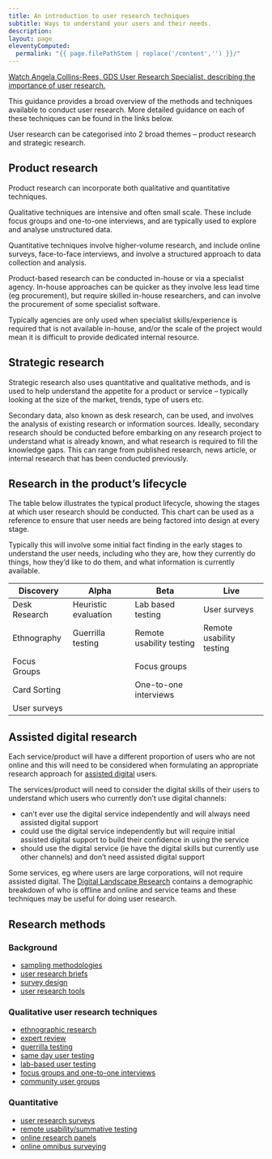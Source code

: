 ```yaml
---
title: An introduction to user research techniques
subtitle: Ways to understand your users and their needs.
description:
layout: page
eleventyComputed:
  permalink: "{{ page.filePathStem | replace('/content','') }}/"
---
```


[Watch Angela Collins-Rees, GDS User Research Specialist, describing the importance of user research.](https://www.youtube.com/watch?v=1hbnPCdM4ls)

This guidance provides a broad overview of the methods and techniques available to conduct user research. More detailed guidance on each of these techniques can be found in the links below.

User research can be categorised into 2 broad themes – product research and strategic research.

## Product research

Product research can incorporate both qualitative and quantitative techniques.

Qualitative techniques are intensive and often small scale. These include focus groups and one-to-one interviews, and are typically used to explore and analyse unstructured data.

Quantitative techniques involve higher-volume research, and include online surveys, face-to-face interviews, and involve a structured approach to data collection and analysis.

Product-based research can be conducted in-house or via a specialist agency. In-house approaches can be quicker as they involve less lead time (eg procurement), but require skilled in-house researchers, and can involve the procurement of some specialist software.

Typically agencies are only used when specialist skills/experience is required that is not available in-house, and/or the scale of the project would mean it is difficult to provide dedicated internal resource.

## Strategic research

Strategic research also uses quantitative and qualitative methods, and is used to help understand the appetite for a product or service – typically looking at the size of the market, trends, type of users etc.

Secondary data, also known as desk research, can be used, and involves the analysis of existing research or information sources. Ideally, secondary research should be conducted before embarking on any research project to understand what is already known, and what research is required to fill the knowledge gaps. This can range from published research, news article, or internal research that has been conducted previously.

## Research in the product’s lifecycle

The table below illustrates the typical product lifecycle, showing the stages at which user research should be conducted. This chart can be used as a reference to ensure that user needs are being factored into design at every stage.

Typically this will involve some initial fact finding in the early stages to understand the user needs, including who they are, how they currently do things, how they’d like to do them, and what information is currently available.

| Discovery | Alpha | Beta | Live |
| --- | --- | --- | --- |
| Desk Research | Heuristic evaluation | Lab based testing | User surveys |
| Ethnography | Guerrilla testing | Remote usability testing | Remote usability testing |
| Focus Groups |  | Focus groups |  |
| Card Sorting |  | One-to-one interviews | |
| User surveys |  |  |  | 

## Assisted digital research

Each service/product will have a different proportion of users who are not online and this will need to be considered when formulating an appropriate research approach for [assisted digital](/version-1/guides/assisted-digital/) users.

The services/product will need to consider the digital skills of their users to understand which users who currently don’t use digital channels:

-   can’t ever use the digital service independently and will always need assisted digital support
-   could use the digital service independently but will require initial assisted digital support to build their confidence in using the service
-   should use the digital service (ie have the digital skills but currently use other channels) and don’t need assisted digital support

Some services, eg where users are large corporations, will not require assisted digital. The [Digital Landscape Research](https://www.gov.uk/government/publications/digital-landscape-research) contains a demographic breakdown of who is offline and online and service teams and these techniques may be useful for doing user research.

## Research methods

### Background

-   [sampling methodologies](/web/20150324140526/https://www.gov.uk/service-manual/user-centred-design/user-research/sampling-methodologies.html)
-   [user research briefs](/web/20150324140526/https://www.gov.uk/service-manual/user-centred-design/user-research/user-research-briefs.html)
-   [survey design](/web/20150324140526/https://www.gov.uk/service-manual/user-centred-design/user-research/survey-design.html)
-   [user research tools](/web/20150324140526/https://www.gov.uk/service-manual/user-centred-design/user-research/user-research-tools.html)

### Qualitative user research techniques

-   [ethnographic research](/web/20150324140526/https://www.gov.uk/service-manual/user-centred-design/user-research/ethnographic-research.html)
-   [expert review](/web/20150324140526/https://www.gov.uk/service-manual/user-centred-design/user-research/expert-review.html)
-   [guerrilla testing](/web/20150324140526/https://www.gov.uk/service-manual/user-centred-design/user-research/guerrilla-testing.html)
-   [same day user testing](/web/20150324140526/https://www.gov.uk/service-manual/user-centred-design/user-research/same-day-user-testing.html)
-   [lab-based user testing](/web/20150324140526/https://www.gov.uk/service-manual/user-centred-design/user-research/lab-based-user-testing.html)
-   [focus groups and one-to-one interviews](/web/20150324140526/https://www.gov.uk/service-manual/user-centred-design/user-research/focus-groups-mini-groups-interviews.html)
-   [community user groups](/web/20150324140526/https://www.gov.uk/service-manual/user-centred-design/user-research/community-user-groups.html)

### Quantitative

-   [user research surveys](/web/20150324140526/https://www.gov.uk/service-manual/user-centred-design/user-research/user-research-surveys.html)
-   [remote usability/summative testing](/web/20150324140526/https://www.gov.uk/service-manual/user-centred-design/user-research/remote-usability.html)
-   [online research panels](/web/20150324140526/https://www.gov.uk/service-manual/user-centred-design/user-research/online-research-panels.html)
-   [online omnibus surveying](/web/20150324140526/https://www.gov.uk/service-manual/user-centred-design/user-research/online-omnibus-survey.html)
